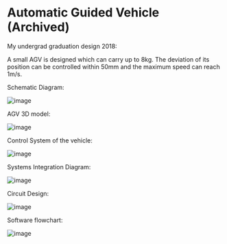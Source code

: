 # Automatic Guided Vehicle (Archived)
My undergrad graduation design 2018:

A small AGV is designed which can carry up to 8kg. The deviation of its position can be controlled within 50mm and the maximum speed can reach 1m/s.

Schematic Diagram:

![image](https://user-images.githubusercontent.com/89890055/212583246-546d0b1e-39a4-4a84-9d8e-e6d72e9e8cda.png)

AGV 3D model:

![image](https://user-images.githubusercontent.com/89890055/212583278-667ceb50-4eb1-432a-9290-7bec4debb72b.png)

Control System of the vehicle:

![image](https://user-images.githubusercontent.com/89890055/212583401-dacf92c0-ca65-4253-a39b-2817a60f1360.png)

Systems Integration Diagram:

![image](https://user-images.githubusercontent.com/89890055/212583434-e8c3bd0d-05c5-401e-83b8-3cbae2ab702e.png)

Circuit Design:

![image](https://user-images.githubusercontent.com/89890055/212583669-a7460559-b7a3-4c9b-8a6e-cdbae02c4ce2.png)

Software flowchart:

![image](https://user-images.githubusercontent.com/89890055/212583700-00a68fa2-9b75-4f60-9278-e78e58ad13c8.png)
